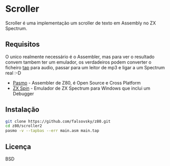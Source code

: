 Scroller
=========

Scroller é uma implementação um scroller de texto em Assembly no ZX Spectrum.

Requisitos
-----------

O unico realmente necessário é o Assembler, mas para ver o resultado convem tambem ter um emulador, os verdadeiros podem converter o ficheiro [tap] para audio, passar para um leitor de mp3 e ligar a um Spectrum real :-D

* [Pasmo] - Assembler de Z80, é Open Source e Cross Platform
* [ZX Spin] - Emulador de ZX Spectrum para Windows que inclui um Debugger

Instalação
--------------

```sh
git clone https://github.com/falsovsky/z80.git
cd z80/scroller2
pasmo -v --tapbas --err main.asm main.tap
```

Licença
----

BSD

[tap]:http://www.worldofspectrum.org/faq/reference/formats.htm
[Pasmo]:http://pasmo.speccy.org/
[ZX Spin]:http://www.zophar.net/sinclair/zx-spin.html
